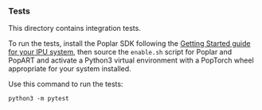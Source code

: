 <!-- Copyright (c) 2021 Graphcore Ltd. All rights reserved. -->
### Tests

This directory contains integration tests.

To run the tests, install the Poplar SDK following the [Getting Started guide for your IPU system](https://docs.graphcore.ai/en/latest/getting-started.html), then source the `enable.sh` script for Poplar and PopART and activate a Python3 virtual environment with a PopTorch wheel appropriate for your system installed.

Use this command to run the tests:
```
python3 -m pytest
```
